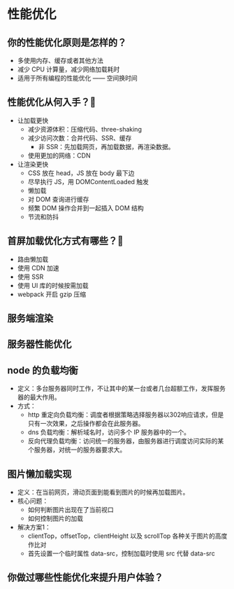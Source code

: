 # 性能优化
## 你的性能优化原则是怎样的？
- 多使用内存、缓存或者其他方法
- 减少 CPU 计算量，减少网络加载耗时
- 适用于所有编程的性能优化 —— 空间换时间

## 性能优化从何入手？:star2:
- 让加载更快
	- 减少资源体积：压缩代码、three-shaking
	- 减少访问次数：合并代码、SSR、缓存
		- 非 SSR：先加载网页，再加载数据，再渲染数据。
	- 使用更加的网络：CDN
- 让渲染更快
	- CSS 放在 head，JS 放在 body 最下边
	- 尽早执行 JS，用 DOMContentLoaded 触发
	- 懒加载 
	- 对 DOM 查询进行缓存
	- 频繁 DOM 操作合并到一起插入 DOM 结构
	- 节流和防抖

## 首屏加载优化方式有哪些？:star2:
- 路由懒加载
- 使用 CDN 加速
- 使用 SSR
- 使用 UI 库的时候按需加载
- webpack 开启 gzip 压缩

## 服务端渲染

## 服务器性能优化

## node 的负载均衡
- 定义：多台服务器同时工作，不让其中的某一台或者几台超额工作，发挥服务器的最大作用。
- 方式：
	- http 重定向负载均衡：调度者根据策略选择服务器以302响应请求，但是只有一次效果，之后操作都会在此服务器。
	- dns 负载均衡：解析域名时，访问多个 IP 服务器中的一个。
	- 反向代理负载均衡：访问统一的服务器，由服务器进行调度访问实际的某个服务器，对统一的服务器要求大。

## 图片懒加载实现
- 定义：在当前网页，滑动页面到能看到图片的时候再加载图片。
- 核心问题：
	- 如何判断图片出现在了当前视口
	- 如何控制图片的加载
- 解决方案1：
	- clientTop，offsetTop，clientHeight 以及 scrollTop 各种关于图片的高度作比对
  - 首先设置一个临时属性 data-src，控制加载时使用 src 代替 data-src

## 你做过哪些性能优化来提升用户体验？
